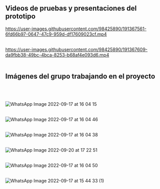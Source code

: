 ## **Videos de pruebas y presentaciones del prototipo**<br />



https://user-images.githubusercontent.com/98425890/191367561-6fd66b97-0647-47c9-959d-df17609023cf.mp4
<br />
<br />

https://user-images.githubusercontent.com/98425890/191367609-da9fbb38-49bc-4bca-8253-b68af4e093d6.mp4
<br />
<br />

## **Imágenes del grupo trabajando en el proyecto**<br />
<br />
<br />

![WhatsApp Image 2022-09-17 at 16 04 15](https://user-images.githubusercontent.com/98425890/191368559-6df27015-76ac-408a-ae79-1ab5fd8a80e6.jpeg)
<br />
<br />

![WhatsApp Image 2022-09-17 at 16 04 46](https://user-images.githubusercontent.com/98425890/191368613-cdbcae79-39bc-45d6-a909-bfa6c4540df6.jpeg)
<br />
<br />

![WhatsApp Image 2022-09-17 at 16 04 38](https://user-images.githubusercontent.com/98425890/191368639-1290b414-f41e-421d-98fd-d11e5f769457.jpeg)
<br />
<br />

![WhatsApp Image 2022-09-20 at 17 22 51](https://user-images.githubusercontent.com/98425890/191368722-465be86f-c426-4979-a1b3-4c5012962953.jpeg)
<br />
<br />

![WhatsApp Image 2022-09-17 at 16 04 50](https://user-images.githubusercontent.com/98425890/191368845-26c05d34-f616-4c9e-b4af-32c581fb60df.jpeg)
<br />
<br />

![WhatsApp Image 2022-09-17 at 15 44 33 (1)](https://user-images.githubusercontent.com/98425890/191368908-09ecfc80-a959-4b6e-963b-1db0ea97e15c.jpeg)

